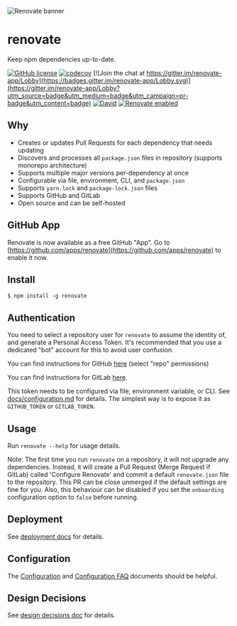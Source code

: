 ![Renovate banner](https://renovateapp.com/images/design/header_small.jpg)

# renovate

Keep npm dependencies up-to-date.

[![GitHub license](https://img.shields.io/badge/license-MIT-blue.svg)](https://raw.githubusercontent.com/singapore/renovate/master/license)
[![codecov](https://codecov.io/gh/singapore/renovate/branch/master/graph/badge.svg)](https://codecov.io/gh/singapore/renovate)
[![Join the chat at https://gitter.im/renovate-app/Lobby](https://badges.gitter.im/renovate-app/Lobby.svg)](https://gitter.im/renovate-app/Lobby?utm_source=badge&utm_medium=badge&utm_campaign=pr-badge&utm_content=badge)
[![David](https://david-dm.org/singapore/renovate.svg)](https://david-dm.org/singapore/renovate)
[![Renovate enabled](https://img.shields.io/badge/renovate-enabled-brightgreen.svg)](https://renovateapp.com/)

## Why

-   Creates or updates Pull Requests for each dependency that needs updating
-   Discovers and processes all `package.json` files in repository (supports monorepo architecture)
-   Supports multiple major versions per-dependency at once
-   Configurable via file, environment, CLI, and `package.json`
-   Supports `yarn.lock` and `package-lock.json` files
-   Supports GitHub and GitLab
-   Open source and can be self-hosted

## GitHub App

Renovate is now available as a free GitHub "App". Go to [https://github.com/apps/renovate](https://github.com/apps/renovate) to enable it now.

## Install

```
$ npm install -g renovate
```

## Authentication

You need to select a repository user for `renovate` to assume the identity of, and generate a Personal Access Token. It's recommended that you use a dedicated "bot" account for this to avoid user confusion.

You can find instructions for GitHub [here](https://help.github.com/articles/creating-an-access-token-for-command-line-use/) (select "repo" permissions)

You can find instructions for GitLab [here](https://docs.gitlab.com/ee/api/README.html#personal-access-tokens).

This token needs to be configured via file, environment variable, or CLI. See [docs/configuration.md](docs/configuration.md) for details.
The simplest way is to expose it as `GITHUB_TOKEN` or `GITLAB_TOKEN`.

## Usage

Run `renovate --help` for usage details.

Note: The first time you run `renovate` on a repository, it will not upgrade any dependencies. Instead, it will create a Pull Request (Merge Request if GitLab) called 'Configure Renovate' and commit a default `renovate.json` file to the repository. This PR can be close unmerged if the default settings are fine for you. Also, this behaviour can be disabled if you set the `onboarding` configuration option to `false` before running.

## Deployment

See [deployment docs](https://github.com/singapore/renovate/blob/master/docs/deployment.md) for details.

## Configuration

The [Configuration](https://github.com/singapore/renovate/blob/master/docs/configuration.md) and [Configuration FAQ](https://github.com/singapore/renovate/blob/master/docs/faq.md) documents should be helpful.

## Design Decisions

See [design decisions doc](https://github.com/singapore/renovate/blob/master/docs/design-decisions.md) for details.
